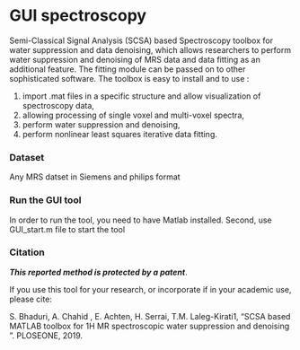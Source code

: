 # GUI spectroscopy

Semi-Classical Signal Analysis (SCSA) based Spectroscopy toolbox for water suppression and data denoising, which allows researchers to perform water suppression and denoising of MRS data and data fitting as an additional feature. 
The fitting module can be passed on to other sophisticated software. The toolbox is easy to install and to use : 
1) import .mat files in a specific structure and allow visualization of spectroscopy data, 
2) allowing processing of single voxel and multi-voxel spectra, 
3) perform water suppression and denoising, 
4) perform nonlinear least squares iterative data fitting. 

### Dataset  
Any MRS datset in Siemens and philips format 

### Run the GUI tool  
In order to run the tool, you need to have Matlab installed. Second, use GUI_start.m file to start the tool

### Citation
***This reported method is protected by a patent***. 

If you use this tool for your research, or incorporate if  in your academic use, please cite:

S. Bhaduri, A. Chahid , E. Achten,   H. Serrai,    T.M. Laleg-Kirati1, “SCSA based MATLAB toolbox for 1H MR spectroscopic water suppression and denoising ”. PLOSEONE, 2019.
